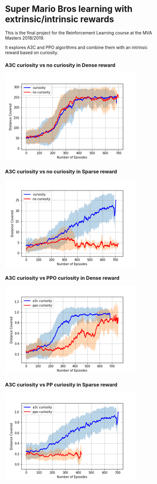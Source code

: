 # Super Mario Bros learning with extrinsic/intrinsic rewards


This is the final project for the Reinforcement Learning course at the MVA Masters 2018/2019. 

It explores A3C and PPO algorithms and combine them with an intrinsic reward based on curiosity. 


### A3C curiosity vs no curiosity in Dense reward 

![dense_cur](figures/dense_plot.png)

### A3C curiosity vs no curiosity in Sparse reward 

![sparse_cur](figures/sparse_plot.png)

### A3C curiosity vs PPO curiosity in Dense reward 

![dense_ppo](figures/dense_ppo_plot.png)

### A3C curiosity vs PP curiosity in Sparse reward 

![sparse_ppo](figures/sparse_ppo_plot.png)
